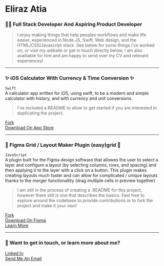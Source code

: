 # Eliraz Atia
### 👨‍💻 Full Stack Developer And Aspiring Product Developer

> I enjoy making things that help peoples workflows and make life easier, experienced in Node.JS, Swift, Web design, and the HTML/CSS/Javascript stack. See below for some things i've worked on, or visit my website or get in touch directly below, I am also availiable for hire and am happy to send over my CV and relevant experiences!

--- 
### ✨ iOS Calculator With Currency & Time Conversion ✨ 
`Swift`<br>
A calculator app written for iOS, using swift, to be a modern and simple calculator with history, and with currency and unit conversions.
> I've included a README to allow to get started if you are interested in duplicating the project.

[Fork](https://www.github.com/eliraz003/ios-calculator-app)<br>
[Download On App Store](https://apps.apple.com/us/app/pro-calculator-for-iphone/id1624520647)<br>

--- 
### 🎨 Figma Grid / Layout Maker Plugin (easy)grid  🎨
`JavaScript`<br>
A plugin built for the Figma design software that allowes the user to select a layer and configure a layout (by selecting columns, rows, and spacing) and then applying it to the layer with a click on a button. This plugin makes creating layouts much faster and can allow for complicated / unique layouts thanks to the merger functionallity (drag multiple cells in preview together)

> I am still in the process of creating a .README for this project, however there still is one that describes the basics. Feel free to explore around the codebase to provide contributions or to fork the project and make it your own!

[Fork](https://www.github.com/eliraz003/easygrid-plugin)<br>
[Download On Figma](https://www.figma.com/community/plugin/1023805574372075411/(Easy)Grid)<br>
[Learn More](https://easygrid-app.web.app)<br>

---
### 💬 Want to get in touch, or learn more about me?
[Linked In](https://www.linkedin.com/in/eliraz-atia-819895146/)<br>
[Send Me An Email](mailto:elirazatia003@gmail.com)